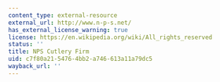 ```yaml
---
content_type: external-resource
external_url: http://www.n-p-s.net/
has_external_license_warning: true
license: https://en.wikipedia.org/wiki/All_rights_reserved
status: ''
title: NPS Cutlery Firm
uid: c7f80a21-5476-4bb2-a746-613a11a79dc5
wayback_url: ''
---
```

